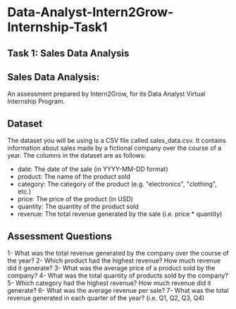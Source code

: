 # Data-Analyst-Intern2Grow-Internship-Task1


## Task 1: Sales Data Analysis


## Sales Data Analysis:
An assessment prepared by Intern2Grow, for its Data Analyst Virtual Internship Program.

## Dataset
The dataset you will be using is a CSV file called sales_data.csv. It contains information about sales made by a fictional company over the course of a year. The columns in the dataset are as follows:

-  date: The date of the sale (in YYYY-MM-DD format)
-  product: The name of the product sold
-  category: The category of the product (e.g. "electronics", "clothing", etc.)
-  price: The price of the product (in USD)
-  quantity: The quantity of the product sold
-  revenue: The total revenue generated by the sale (i.e. price * quantity)


## Assessment Questions

1- What was the total revenue generated by the company over the course of the year?
2- Which product had the highest revenue? How much revenue did it generate?
3- What was the average price of a product sold by the company?
4- What was the total quantity of products sold by the company?
5- Which category had the highest revenue? How much revenue did it generate?
6- What was the average revenue per sale?
7- What was the total revenue generated in each quarter of the year? (i.e. Q1, Q2, Q3, Q4)
